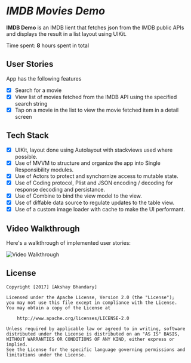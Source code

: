 # *IMDB Movies Demo*

**IMDB Demo** is an IMDB lient that fetches json from the IMDB public APIs and displays the result in a list layout using UIKit.

Time spent: **8** hours spent in total

## User Stories

App has the following features

- [x] Search for a movie
- [x] View list of movies fetched from the IMDB API using the specified search string
- [x] Tap on a movie in the list to view the movie fetched item in a detail screen

## Tech Stack
- [x] UIKit, layout done using Autolayout with stackviews used where possible.
- [x] Use of MVVM to structure and organize the app into Single Responsibility modules.
- [x] Use of Actors to protect and synchornize access to mutable state.
- [x] Use of Coding protocol, Plist and JSON encoding / decoding for response decoding and persistance. 
- [x] Use of Combine to bind the view model to the view.
- [x] Use of diffable data source to regulate updates to the table view.
- [x] Use of a custom image loader with cache to make the UI performant. 

## Video Walkthrough

Here's a walkthrough of implemented user stories:

<img src='https://github.com/abhandary/reqres/imdb_movies.gif' title='Video Walkthrough' width='' alt='Video Walkthrough' />


## License

    Copyright [2017] [Akshay Bhandary]

    Licensed under the Apache License, Version 2.0 (the "License");
    you may not use this file except in compliance with the License.
    You may obtain a copy of the License at

        http://www.apache.org/licenses/LICENSE-2.0

    Unless required by applicable law or agreed to in writing, software
    distributed under the License is distributed on an "AS IS" BASIS,
    WITHOUT WARRANTIES OR CONDITIONS OF ANY KIND, either express or implied.
    See the License for the specific language governing permissions and
    limitations under the License.
